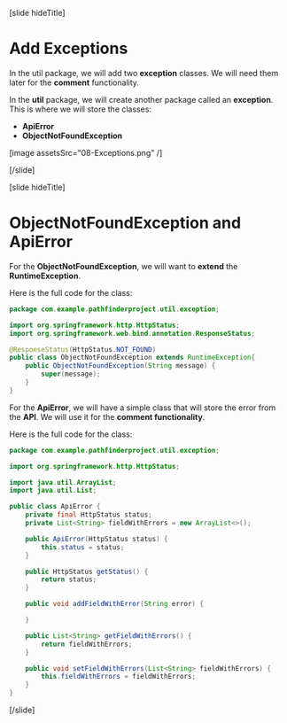 [slide hideTitle]

# Add Exceptions

In the util package, we will add two **exception** classes. We will need them later for the **comment** functionality.

In the **util** package, we will create another package called an **exception**. This is where we will store the classes:

- **ApiError**
- **ObjectNotFoundException**

[image assetsSrc="08-Exceptions.png" /]

[/slide]

[slide hideTitle]

# ObjectNotFoundException and ApiError

For the **ObjectNotFoundException**, we will want to **extend** the **RuntimeException**.

Here is the full code for the class:

```java
package com.example.pathfinderproject.util.exception;

import org.springframework.http.HttpStatus;
import org.springframework.web.bind.annotation.ResponseStatus;

@ResponseStatus(HttpStatus.NOT_FOUND)
public class ObjectNotFoundException extends RuntimeException{
    public ObjectNotFoundException(String message) {
        super(message);
    }
}
```

For the **ApiError**, we will have a simple class that will store the error from the **API**. We will use it for the **comment functionality**.

Here is the full code for the class:

```java
package com.example.pathfinderproject.util.exception;

import org.springframework.http.HttpStatus;

import java.util.ArrayList;
import java.util.List;

public class ApiError {
    private final HttpStatus status;
    private List<String> fieldWithErrors = new ArrayList<>();

    public ApiError(HttpStatus status) {
        this.status = status;
    }

    public HttpStatus getStatus() {
        return status;
    }

    public void addFieldWithError(String error) {

    }

    public List<String> getFieldWithErrors() {
        return fieldWithErrors;
    }

    public void setFieldWithErrors(List<String> fieldWithErrors) {
        this.fieldWithErrors = fieldWithErrors;
    }
}
```

[/slide]

